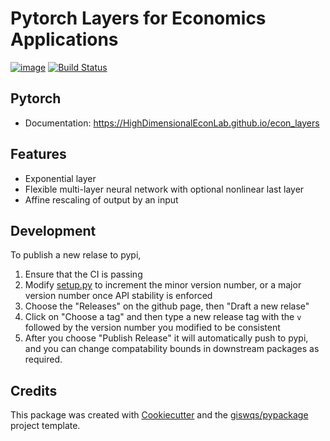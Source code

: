 # Pytorch Layers for Economics Applications

[![image](https://img.shields.io/pypi/v/econ_layers.svg)](https://pypi.python.org/pypi/econ_layers) [![Build Status](https://github.com/HighDimensionalEconLab/econ_layers/workflows/build/badge.svg)](https://github.com/HighDimensionalEconLab/econ_layers/actions)

## Pytorch 


-   Documentation: https://HighDimensionalEconLab.github.io/econ_layers

## Features

- Exponential layer
- Flexible multi-layer neural network with optional nonlinear last layer
- Affine rescaling of output by an input


## Development

To publish a new relase to pypi,
1. Ensure that the CI is passing
2. Modify [setup.py](setup.py#L56) to increment the minor version number, or a major version number once API stability is enforced
3. Choose the "Releases" on the github page, then "Draft a new relase"
4. Click on "Choose a tag" and then type a new release tag with the `v` followed by the version number you modified to be consistent
5. After you choose "Publish Release" it will automatically push to pypi, and you can change compatability bounds in downstream packages as required.

## Credits

This package was created with [Cookiecutter](https://github.com/cookiecutter/cookiecutter) and the [giswqs/pypackage](https://github.com/giswqs/pypackage) project template.
